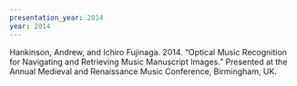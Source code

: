```yaml
---
presentation_year: 2014
year: 2014
---
```


Hankinson, Andrew, and Ichiro Fujinaga. 2014. “Optical Music Recognition for Navigating and Retrieving Music Manuscript Images.” Presented at the Annual Medieval and Renaissance Music Conference, Birmingham, UK.